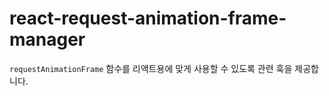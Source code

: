 # react-request-animation-frame-manager

`requestAnimationFrame` 함수를 리액트용에 맞게 사용할 수 있도록 관련 훅을 제공합니다.